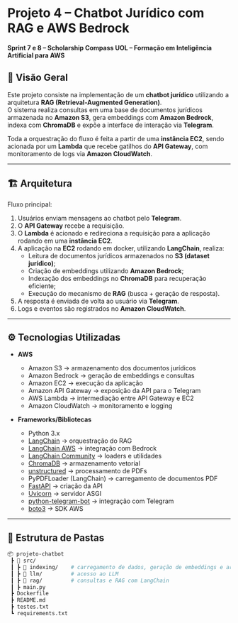 # Projeto 4 – Chatbot Jurídico com RAG e AWS Bedrock  
**Sprint 7 e 8 – Scholarship Compass UOL – Formação em Inteligência Artificial para AWS**

## 📌 Visão Geral
Este projeto consiste na implementação de um **chatbot jurídico** utilizando a arquitetura **RAG (Retrieval-Augmented Generation)**.  
O sistema realiza consultas em uma base de documentos jurídicos armazenada no **Amazon S3**, gera embeddings com **Amazon Bedrock**, indexa com **ChromaDB** e expõe a interface de interação via **Telegram**.  

Toda a orquestração do fluxo é feita a partir de uma **instância EC2**, sendo acionada por um **Lambda** que recebe gatilhos do **API Gateway**, com monitoramento de logs via **Amazon CloudWatch**.  

---

## 🏗️ Arquitetura
Fluxo principal:
1. Usuários enviam mensagens ao chatbot pelo **Telegram**.  
2. O **API Gateway** recebe a requisição.  
3. O **Lambda** é acionado e redireciona a requisição para a aplicação rodando em uma **instância EC2**.  
4. A aplicação na **EC2** rodando em docker, utilizando **LangChain**, realiza:  
   - Leitura de documentos jurídicos armazenados no **S3 (dataset jurídico)**;  
   - Criação de embeddings utilizando **Amazon Bedrock**;  
   - Indexação dos embeddings no **ChromaDB** para recuperação eficiente;  
   - Execução do mecanismo de **RAG** (busca + geração de resposta).  
5. A resposta é enviada de volta ao usuário via **Telegram**.  
6. Logs e eventos são registrados no **Amazon CloudWatch**.  

---

## ⚙️ Tecnologias Utilizadas
- **AWS**
  - Amazon S3 → armazenamento dos documentos jurídicos  
  - Amazon Bedrock → geração de embeddings e consultas  
  - Amazon EC2 → execução da aplicação  
  - Amazon API Gateway → exposição da API para o Telegram  
  - AWS Lambda → intermediação entre API Gateway e EC2  
  - Amazon CloudWatch → monitoramento e logging  

- **Frameworks/Bibliotecas**
  - Python 3.x  
  - [LangChain](https://python.langchain.com/) → orquestração do RAG  
  - [LangChain AWS](https://pypi.org/project/langchain-aws/) → integração com Bedrock  
  - [LangChain Community](https://pypi.org/project/langchain-community/) → loaders e utilidades  
  - [ChromaDB](https://www.trychroma.com/) → armazenamento vetorial  
  - [unstructured](https://unstructured-io.github.io/unstructured/) → processamento de PDFs  
  - PyPDFLoader (LangChain) → carregamento de documentos PDF  
  - [FastAPI](https://fastapi.tiangolo.com/) → criação da API  
  - [Uvicorn](https://www.uvicorn.org/) → servidor ASGI  
  - [python-telegram-bot](https://github.com/python-telegram-bot/python-telegram-bot) → integração com Telegram  
  - [boto3](https://boto3.amazonaws.com/v1/documentation/api/latest/index.html) → SDK AWS  

---

## 📂 Estrutura de Pastas
```bash
📦 projeto-chatbot
 ┣ 📂 src/
 ┃ ┣ 📂 indexing/    # carregamento de dados, geração de embeddings e armazenamento (ChromaDB)
 ┃ ┣ 📂 llm/         # acesso ao LLM
 ┃ ┣ 📂 rag/         # consultas e RAG com LangChain
 ┃ ┣ main.py
 ┣ Dockerfile
 ┣ README.md
 ┣ testes.txt
 ┗ requirements.txt